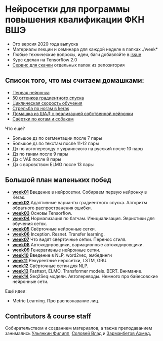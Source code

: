 Нейросетки для программы повышения квалификации ФКН ВШЭ
=====

* Это версия 2020 года выпуска
* Материалы лекции и семинара для каждой неделе в папках ./week*
* Любые технические вопросы, идеи, баги добавляйте в [issue](https://github.com/FUlyankin/matstat_online/issues)
* Курс сделан на Tensorflow 2.0
* [Сервис для скачки](https://minhaskamal.github.io/DownGit/#/home) отдельных папок из репозитория

## Список того, что мы считаем домашками: 

*  [Первая нейронка](https://github.com/FUlyankin/neural_nets_dpo/blob/master/logi_2020/week01/sem1_my_first_neural_network.ipynb) 
* [50 оттенков градиентного спуска](https://github.com/FUlyankin/neural_nets_dpo/blob/master/logi_2020/week02/HW2_gradient.ipynb)
* [Циклическая скорость обучения](https://github.com/FUlyankin/neural_nets_dpo/blob/master/logi_2020/week02/Keras_SGD_experiments_semisolve.ipynb) 
* [Стрельба по ногам в keras](https://github.com/FUlyankin/neural_nets_dpo/blob/master/logi_2020/week05/3.%20foot_shoot_part1.ipynb)
* [Домашка из ШАД с реализацией собственной нейронки](https://github.com/FUlyankin/neural_nets_dpo/tree/master/logi_2020/week02/homework01)
* [Свёртки по котам и собакам](https://github.com/FUlyankin/neural_nets_dpo/blob/master/logi_2020/week06/hometask/HW_cats.ipynb) 

Что ещё? 

* Большое дз по сегментации после 7 пары 
* Большое дз по текстам после 11-12 пары 
* Дз по автопереводу с украинского на русский после 10 пары 
* Дз по ганам после 9 пары 
* Дз с VAE после 8 пары 
* Дз с воровством ELMO после 13 пары 





## Большой план маленьких побед

- [__week01__](./logi_2020/week01) Введение в нейросетки. Собираем первую нейронку в Keras.
- [__week02__](./logi_2020/week02) Адаптивные варианты градиентного спуска. Алгоритм обратного распространения ошибки.
- [__week03__](./logi_2020/week03) Основы Tensorflow.
- [__week04__](./logi_2020/week04) Нормализация по батчам. Инициализация. Эвристики для обучения сеток.
- [__week05__](./logi_2020/week05) Свёрточные нейронные сетки.
- [__week06__](./logi_2020/week06) Inception. Resnet. Transfer learning.
- [__week07__](./logi_2020/week07) Что видят свёрточные сетки. Перенос стиля.
- [__week08__](./logi_2020/week08) Автокодировщики, вариационные автокодировщики.
- [__week09__](./logi_2020/week09) Генеративные нейронные сетки.
- [__week10__](./logi_2020/week10) Введение в NLP, word2vec, эмбединги
- [__week11__](./logi_2020/week11) Рекурентные неросетки, LSTM, GRU.
- [__week12__](./logi_2020/week12) Свёрточные сетки для NLP.
- [__week13__](./logi_2020/week13) Fasttext, ELMO. Transformer models.  BERT. Внимание.
- [__week14__](./logi_2020/week14) Seq2Seq модели. Автопереводы. Немного про байесовские нейронные сети.

Ещё идеи: 
  -  Metric Learning. Про распознавание лиц.

## Contributors & course staff

Собирательством и созданием материалов, а также преподаванием занимались [Ульянкин Филипп](https://github.com/FUlyankin), [Соловей Влад](https://github.com/solovyshka) и [Зарманбетов Ахмед.](https://github.com/ahmedushka7)
